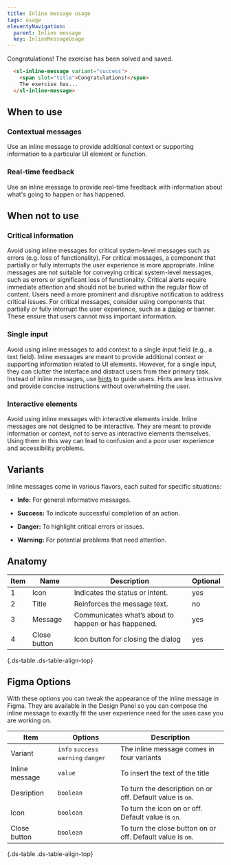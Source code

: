 ```yaml
---
title: Inline message usage
tags: usage
eleventyNavigation:
  parent: Inline message
  key: InlineMessageUsage
---
```


<section class="no-heading">

<div class="ds-example">
  <sl-inline-message variant="success">
    <span slot="title">Congratulations!</span>
    The exercise has been solved and saved.
  </sl-inline-message>
</div>

<div class="ds-code">

  ```html
    <sl-inline-message variant="success">
      <span slot="title">Congratulations!</span>
      The exercise has...
    </sl-inline-message>
  ```

</div>

</section>

<section>

## When to use

### Contextual messages
Use an inline message to provide additional context or supporting information to a particular UI element or function.

### Real-time feedback
Use an inline message to provide real-time feedback with information about what's going to happen or has happened.


</section>

<section>

## When not to use

### Critical information
Avoid using inline messages for critical system-level messages such as errors (e.g. loss of functionality). For critical messages, a component that partially or fully interrupts the user experience is more appropriate. Inline messages are not suitable for conveying critical system-level messages, such as errors or significant loss of functionality. 
Critical alerts require immediate attention and should not be buried within the regular flow of content. Users need a more prominent and disruptive notification to address critical issues. For critical messages, consider using components that partially or fully interrupt the user experience, such as a [dialog](/categories/components/dialog/) or banner. These ensure that users cannot miss important information.

### Single input
Avoid using inline messages to add context to a single input field (e.g., a text field). Inline messages are meant to provide additional context or supporting information related to UI elements. However, for a single input, they can clutter the interface and distract users from their primary task.
Instead of inline messages, use [hints](/categories/components/form-field/) to guide users. Hints are less intrusive and provide concise instructions without overwhelming the user.

### Interactive elements
Avoid using inline messages with interactive elements inside. Inline messages are not designed to be interactive. They are meant to provide information or context, not to serve as interactive elements themselves. Using them in this way can lead to confusion and a poor user experience and accessibility problems.

</section>

<section>

## Variants

Inline messages come in various flavors, each suited for specific situations:

  - **Info:** For general informative messages.

  - **Success:** To indicate successful completion of an action.

  - **Danger:** To highlight critical errors or issues.

  - **Warning:** For potential problems that need attention.

</section>

<section>

## Anatomy

<div class="ds-table-wrapper">

| Item | Name | Description | Optional|
|-|-|-|-|
| 1 | Icon | Indicates the status or intent. |yes|
| 2 | Title	| Reinforces the message text. |no|
| 3 | Message | Communicates what’s about to happen or has happened.| yes |
| 4 | Close button	| Icon button for closing the dialog | yes |

{.ds-table .ds-table-align-top}

</div>

</section>

<section>

## Figma Options

With these options you can tweak the appearance of the inline message in Figma. They are available in the Design Panel so you can compose the inline message to exactly fit the user experience need for the uses case you are working on.

<div class="ds-table-wrapper">
  
|Item|Options|Description|
|-|-|-|
|Variant|`info` `success` `warning` `danger`| The inline message comes in four variants|
|Inline message|`value`| To insert the text of the title|
|Desription|`boolean`| To turn the description on or off. Default value is `on`.|
|Icon|`boolean`| To turn the icon on or off. Default value is `on`. |
|Close button|`boolean`|To turn the close button on or off. Default value is `on`.|

{.ds-table .ds-table-align-top}

</div>

</section>
